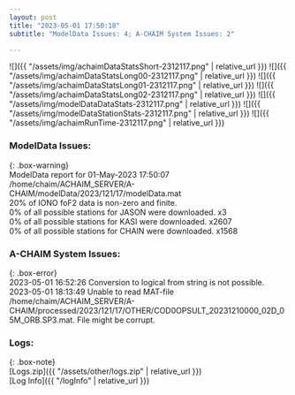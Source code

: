 ```yaml
---
layout: post
title: "2023-05-01 17:50:18"
subtitle: "ModelData Issues: 4; A-CHAIM System Issues: 2"

---
```


![]({{ "/assets/img/achaimDataStatsShort-2312117.png" | relative_url }})
![]({{ "/assets/img/achaimDataStatsLong00-2312117.png" | relative_url }})
![]({{ "/assets/img/achaimDataStatsLong01-2312117.png" | relative_url }})
![]({{ "/assets/img/achaimDataStatsLong02-2312117.png" | relative_url }})
![]({{ "/assets/img/modelDataDataStats-2312117.png" | relative_url }})
![]({{ "/assets/img/modelDataStationStats-2312117.png" | relative_url }})
![]({{ "/assets/img/achaimRunTime-2312117.png" | relative_url }})


### ModelData Issues:  
  
{: .box-warning}  
 ModelData report for 01-May-2023 17:50:07   
 /home/chaim/ACHAIM_SERVER/A-CHAIM/modelData/2023/121/17/modelData.mat   
 20% of IONO foF2 data is non-zero and finite.   
 0% of all possible stations for JASON were downloaded. x3   
 0% of all possible stations for KASI were downloaded. x2607   
 0% of all possible stations for CHAIN were downloaded. x1568   
  
### A-CHAIM System Issues:  
  
{: .box-error}  
2023-05-01 16:52:26 Conversion to logical from string is not possible.  
2023-05-01 18:13:49 Unable to read MAT-file /home/chaim/ACHAIM_SERVER/A-CHAIM/processed/2023/121/17/OTHER/COD0OPSULT_20231210000_02D_05M_ORB.SP3.mat. File might be corrupt.  

### Logs:  
  
{: .box-note}  
[Logs.zip]({{ "/assets/other/logs.zip" | relative_url }})  
[Log Info]({{ "/logInfo" | relative_url }})  
